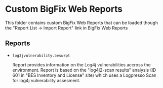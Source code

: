 
# Custom BigFix Web Reports 

This folder contains custom BigFix Web Reports that can be loaded though the "Report List -> Import Report" link in BigFix Web Reports

## Reports

- `log3jvulnerability.beswrpt` 
 
    Report provides information on the Log4j vulnerabilities accross the environment. Report is based on the "log4j2-scan results" analysis (ID 601 in "BES Inventory and License" site) which uses a Logpresso Scan for log4j vulnerability assesment. 
    




